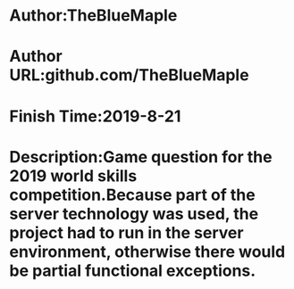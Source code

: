 <h1>Author:TheBlueMaple</h1>
<h1>Author URL:github.com/TheBlueMaple</h1>
<h1>Finish Time:2019-8-21</h1>
<h1>Description:Game question for the 2019 world skills competition.Because part of the server technology was used, the project had to run in the server environment, otherwise there would be partial functional exceptions.</h1>